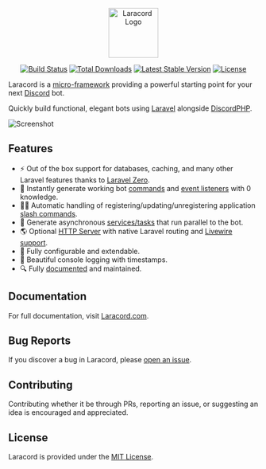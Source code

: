 <p align="center">
    <img title="Laracord" height="100" src="https://raw.githubusercontent.com/laracord/laracord.com/main/public/images/logo-full-dark.png" alt="Laracord Logo" />
</p>

<p align="center">
  <a href="https://github.com/laracord/framework/actions"><img src="https://img.shields.io/github/actions/workflow/status/laracord/framework/main.yml?branch=main&style=flat-square" alt="Build Status" /></a>
  <a href="https://packagist.org/packages/laracord/framework"><img src="https://img.shields.io/packagist/dt/laracord/framework.svg?style=flat-square" alt="Total Downloads" /></a>
  <a href="https://packagist.org/packages/laracord/framework"><img src="https://img.shields.io/packagist/v/laracord/framework.svg?style=flat-square" alt="Latest Stable Version" /></a>
  <a href="https://packagist.org/packages/laracord/framework"><img src="https://img.shields.io/packagist/l/laracord/framework.svg?style=flat-square" alt="License" /></a>
</p>

Laracord is a [micro-framework](https://github.com/laracord/framework) providing a powerful starting point for your next [Discord](https://discord.com/developers/docs/intro) bot.

Quickly build functional, elegant bots using [Laravel](https://laravel.com/) alongside [DiscordPHP](https://github.com/discord-php/DiscordPHP).

![Screenshot](https://raw.githubusercontent.com/laracord/laracord.com/main/public/images/laracord-cli.png)

## Features

- ⚡️ Out of the box support for databases, caching, and many other Laravel features thanks to [Laravel Zero](https://laravel-zero.com/).
- 🚀 Instantly generate working bot [commands](https://laracord.com/docs/commands) and [event listeners](https://laracord.com/docs/events) with 0 knowledge.
- 🧑‍💻 Automatic handling of registering/updating/unregistering application [slash commands](https://laracord.com/docs/slash-commands).
- 👷 Generate asynchronous [services/tasks](https://laracord.com/docs/services) that run parallel to the bot.
- 🌎 Optional [HTTP Server](https://laracord.com/docs/http-server) with native Laravel routing and [Livewire support](https://laracord.com/docs/livewire).
- 🔧 Fully configurable and extendable.
- 💄 Beautiful console logging with timestamps.
- 🔍️ Fully [documented](https://laracord.com) and maintained.

## Documentation

For full documentation, visit [Laracord.com](https://laracord.com).

## Bug Reports

If you discover a bug in Laracord, please [open an issue](https://github.com/laracord/laracord/issues).

## Contributing

Contributing whether it be through PRs, reporting an issue, or suggesting an idea is encouraged and appreciated.

## License

Laracord is provided under the [MIT License](LICENSE.md).
